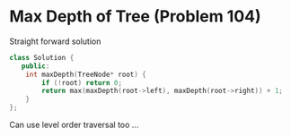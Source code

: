 # Max Depth of Tree (Problem 104)

Straight forward solution

```cpp
class Solution {
   public:
    int maxDepth(TreeNode* root) {
        if (!root) return 0;
        return max(maxDepth(root->left), maxDepth(root->right)) + 1;
    }
};
```

Can use level order traversal too ...